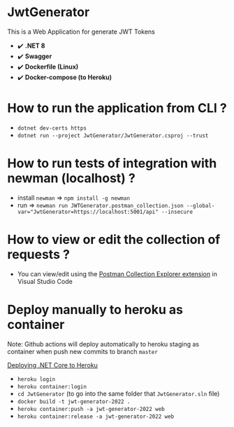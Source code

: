 # JwtGenerator

This is a Web Application for generate JWT Tokens

- :heavy_check_mark: **.NET 8**
- :heavy_check_mark: **Swagger**
- :heavy_check_mark: **Dockerfile (Linux)**
- :heavy_check_mark: **Docker-compose (to Heroku)**

# How to run the application from CLI ?

- `dotnet dev-certs https`
- `dotnet run --project JwtGenerator/JwtGenerator.csproj --trust`

# How to run tests of integration with newman (localhost) ?

- install `newman` => `npm install -g newman`
- run => `newman run JWTGenerator.postman_collection.json --global-var="JwtGenerator=https://localhost:5001/api" --insecure`

# How to view or edit the collection of requests ?

- You can view/edit using the [Postman Collection Explorer extension](https://marketplace.visualstudio.com/items?itemName=MrCodingB.postman-collection-explorer) in Visual Studio Code

# Deploy manually to heroku as container

Note: Github actions will deploy automatically to heroku staging as container when push new commits to branch `master`

[Deploying .NET Core to Heroku](https://dev.to/alrobilliard/deploying-net-core-to-heroku-1lfe)

- `heroku login`
- `heroku container:login`
- `cd JwtGenerator` (to go into the same folder that `JwtGenerator.sln` file)
- `docker build -t jwt-generator-2022 .`
- `heroku container:push -a jwt-generator-2022 web`
- `heroku container:release -a jwt-generator-2022 web`
